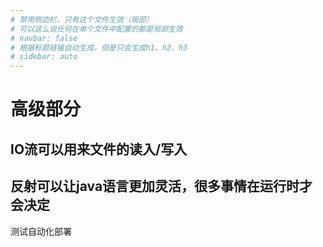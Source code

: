 ```yaml
---
# 禁用侧边栏，只有这个文件生效（局部）
# 可以这么说任何在单个文件中配置的都是局部生效
# navbar: false
# 根据标题链接自动生成，但是只会生成h1、h2、h3
# sidebar: auto
---
```

# 高级部分
## IO流可以用来文件的读入/写入
## 反射可以让java语言更加灵活，很多事情在运行时才会决定
测试自动化部署